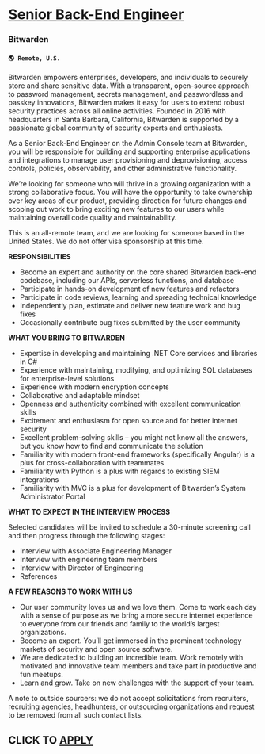 # [Senior Back-End Engineer](https://www.remotewlb.com/apply/senior-back-end-engineer-121478)  
### Bitwarden  
#### `🌎 Remote, U.S.`  

Bitwarden empowers enterprises, developers, and individuals to securely store and share sensitive data. With a transparent, open-source approach to password management, secrets management, and passwordless and passkey innovations, Bitwarden makes it easy for users to extend robust security practices across all online activities. Founded in 2016 with headquarters in Santa Barbara, California, Bitwarden is supported by a passionate global community of security experts and enthusiasts.

As a Senior Back-End Engineer on the Admin Console team at Bitwarden, you will be responsible for building and supporting enterprise applications and integrations to manage user provisioning and deprovisioning, access controls, policies, observability, and other administrative functionality.

We’re looking for someone who will thrive in a growing organization with a strong collaborative focus. You will have the opportunity to take ownership over key areas of our product, providing direction for future changes and scoping out work to bring exciting new features to our users while maintaining overall code quality and maintainability.

This is an all-remote team, and we are looking for someone based in the United States. We do not offer visa sponsorship at this time.

**RESPONSIBILITIES**

  * Become an expert and authority on the core shared Bitwarden back-end codebase, including our APIs, serverless functions, and database
  * Participate in hands-on development of new features and refactors
  * Participate in code reviews, learning and spreading technical knowledge
  * Independently plan, estimate and deliver new feature work and bug fixes
  * Occasionally contribute bug fixes submitted by the user community

**WHAT YOU BRING TO BITWARDEN**

  * Expertise in developing and maintaining .NET Core services and libraries in C#
  * Experience with maintaining, modifying, and optimizing SQL databases for enterprise-level solutions
  * Experience with modern encryption concepts
  * Collaborative and adaptable mindset
  * Openness and authenticity combined with excellent communication skills
  * Excitement and enthusiasm for open source and for better internet security 
  * Excellent problem-solving skills – you might not know all the answers, but you know how to find and communicate the solution
  * Familiarity with modern front-end frameworks (specifically Angular) is a plus for cross-collaboration with teammates
  * Familiarity with Python is a plus with regards to existing SIEM integrations
  * Familiarity with MVC is a plus for development of Bitwarden’s System Administrator Portal

**WHAT TO EXPECT IN THE INTERVIEW PROCESS**

Selected candidates will be invited to schedule a 30-minute screening call and then progress through the following stages:

  * Interview with Associate Engineering Manager
  * Interview with engineering team members
  * Interview with Director of Engineering
  * References

**A FEW REASONS TO WORK WITH US**

  * Our user community loves us and we love them. Come to work each day with a sense of purpose as we bring a more secure internet experience to everyone from our friends and family to the world’s largest organizations.
  * Become an expert. You’ll get immersed in the prominent technology markets of security and open source software.
  * We are dedicated to building an incredible team. Work remotely with motivated and innovative team members and take part in productive and fun meetups.
  * Learn and grow. Take on new challenges with the support of your team.

A note to outside sourcers: we do not accept solicitations from recruiters, recruiting agencies, headhunters, or outsourcing organizations and request to be removed from all such contact lists.

  
## CLICK TO [APPLY](https://www.remotewlb.com/apply/senior-back-end-engineer-121478)

